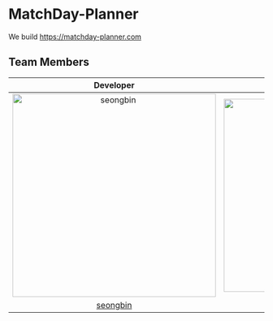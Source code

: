 # MatchDay-Planner

We build https://matchday-planner.com

## Team Members

|                                            Developer                                            |                                            Developer                                            |                                            Developer                                            |                                            Developer                                            |
| :----------------------------------------------------------------------------------------: | :----------------------------------------------------------------------------------------: | :----------------------------------------------------------------------------------------: | :----------------------------------------------------------------------------------------: |
| <img src="https://avatars.githubusercontent.com/u/28754907?v=4" width=400px alt="seongbin"/> | <img src="https://avatars.githubusercontent.com/u/127377689?v=4" width=380px alt="JoonHyuk0331"/> | <img src="https://avatars.githubusercontent.com/u/67862775?v=4" width=400px alt="rookedsysc"/> | <img src="https://avatars.githubusercontent.com/u/144207567?v=4" width=400px alt="Juri-Jang"/> |
|        [seongbin](https://github.com/seongbin9786)         |        [JoonHyuk0331](https://github.com/JoonHyuk0331)         |        [rookedsysc](https://github.com/rookedsysc)         |        [Juri-Jang](https://github.com/Juri-Jang)         |
